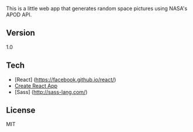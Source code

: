 This is a little web app that generates random space pictures using NASA's APOD API.

## Version
1.0

## Tech
- [React] (https://facebook.github.io/react/)
- [Create React App](https://github.com/facebookincubator/create-react-app)
- [Sass] (http://sass-lang.com/)

## License
MIT
